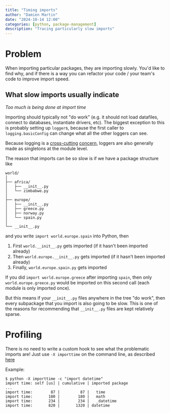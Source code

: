 ```yaml
---
title: "Timing imports"
author: "Damien Martin"
date: "2024-10-14 12:00"
categories: [python, package-management]
description: "Tracing particularly slow imports"
---
```


# Problem

When importing particular packages, they are importing slowly. You'd like to find why, and if there is a way you can refactor your code / your team's code to improve import speed.

## What slow imports usually indicate

_Too much is being done at import time_

Importing should typically not "do work" (e.g. it should not load datafiles, connect to databases, instantiate drivers, etc). The biggest exception to this is probably setting up `logger`s, because the first caller to `logging.basicConfig` can change what all the other loggers can see. 

Because logging is a [cross-cutting](https://en.wikipedia.org/wiki/Cross-cutting_concern) [concern](https://www.milanjovanovic.tech/blog/balancing-cross-cutting-concerns-in-clean-architecture), loggers are also generally made as singletons at the module level.

The reason that imports can be so slow is if we have a package structure like
```
world/
│
├── africa/
│   ├── __init__.py
│   └── zimbabwe.py
│
├── europe/
│   ├── __init__.py
│   ├── greece.py
│   ├── norway.py
│   └── spain.py
│
└── __init__.py
```
and you write `import world.europe.spain` into Python, then

1. First `world.__init__.py` gets imported (if it hasn't been imported already)
2. Then `world.europe.__init__.py` gets imported (if it hasn't been imported already)
3. Finally, `world.europe.spain.py` gets imported

If you did `import world.europe.greece` after importing `spain`, then only `world.europe.greece.py` would be imported on this second call (each module is only imported once).

But this means if your `__init__.py` files anywhere in the tree "do work", then every subpackage that you import is also going to be slow. This is one of the reasons for recommending that `__init__.py` files are kept relatively sparse.

# Profiling

There is no need to write a custom hook to see what the problematic imports are! Just use `-X importtime` on the command line, as described [here](https://realpython.com/python-import/#profile-imports)

Example:
```
$ python -X importtime -c "import datetime"
import time: self [us] | cumulative | imported package
...
import time:        87 |         87 |   time
import time:       180 |        180 |   math
import time:       234 |        234 |   _datetime
import time:       820 |       1320 | datetime
```